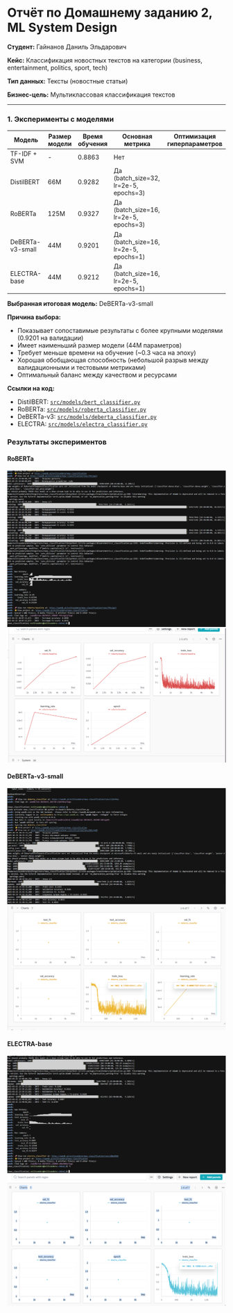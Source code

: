 # Отчёт по Домашнему заданию 2, ML System Design

**Студент:** Гайнанов Даниль Эльдарович

**Кейс:** Классификация новостных текстов на категории (business, entertainment, politics, sport, tech)

**Тип данных:** Тексты (новостные статьи)

**Бизнес-цель:** Мультиклассовая классификация текстов

---

### **1. Эксперименты с моделями**

| Модель | Размер модели | Время обучения | Основная метрика | Оптимизация гиперпараметров |
| --- | --- | --- | --- | --- |
| TF-IDF + SVM | -| 0.8863 | Нет |
| DistilBERT | 66M | 0.9282 | Да (batch_size=32, lr=2e-5, epochs=3) |
| RoBERTa | 125M | 0.9327 | Да (batch_size=16, lr=2e-5, epochs=3) |
| DeBERTa-v3-small | 44M | 0.9201 | Да (batch_size=16, lr=2e-5, epochs=1) |
| ELECTRA-base | 44M | 0.9212 | Да (batch_size=16, lr=2e-5, epochs=1) |

**Выбранная итоговая модель:** DeBERTa-v3-small

**Причина выбора:** 
- Показывает сопоставимые результаты с более крупными моделями (0.9201 на валидации)
- Имеет наименьший размер модели (44M параметров)
- Требует меньше времени на обучение (~0.3 часа на эпоху)
- Хорошая обобщающая способность (небольшой разрыв между валидационными и тестовыми метриками)
- Оптимальный баланс между качеством и ресурсами

**Ссылки на код:**
- DistilBERT: [`src/models/bert_classifier.py`](../src/models/bert_classifier.py)
- RoBERTa: [`src/models/roberta_classifier.py`](../src/models/roberta_classifier.py)
- DeBERTa-v3: [`src/models/deberta_classifier.py`](../src/models/deberta_classifier.py)
- ELECTRA: [`src/models/electra_classifier.py`](../src/models/electra_classifier.py)

### Результаты экспериментов

#### RoBERTa
![RoBERTa Terminal Output](../results/roberta_terminal.png)
![RoBERTa Wandb Monitoring](../results/roberta_wandb.png)

#### DeBERTa-v3-small
![DeBERTa Terminal Output](../results/deberta_terminal.png)
![DeBERTa Wandb Monitoring](../results/deberata_wandb.png)

#### ELECTRA-base
![ELECTRA Terminal Output](../results/electra_terminal.png)
![ELECTRA Wandb Monitoring](../results/electra_wandb.png)